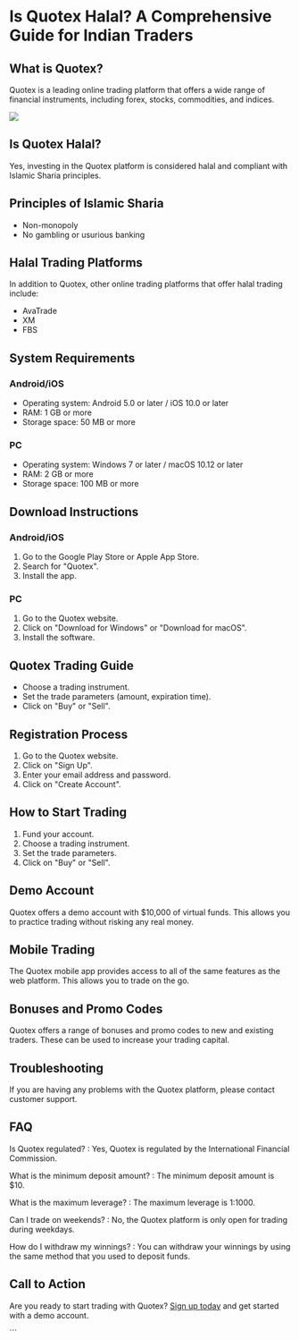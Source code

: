 # Is Quotex Halal? A Comprehensive Guide for Indian Traders

## What is Quotex?

Quotex is a leading online trading platform that offers a wide range of
financial instruments, including forex, stocks, commodities, and
indices.

[![](https://static.quotex.io/files/4_en/300_250.jpg)](https://traff.sbs/brokerqxlid)

## Is Quotex Halal?

Yes, investing in the Quotex platform is considered halal and compliant
with Islamic Sharia principles.

## Principles of Islamic Sharia

-   Non-monopoly
-   No gambling or usurious banking

## Halal Trading Platforms

In addition to Quotex, other online trading platforms that offer halal
trading include:

-   AvaTrade
-   XM
-   FBS

## System Requirements

### Android/iOS

-   Operating system: Android 5.0 or later / iOS 10.0 or later
-   RAM: 1 GB or more
-   Storage space: 50 MB or more

### PC

-   Operating system: Windows 7 or later / macOS 10.12 or later
-   RAM: 2 GB or more
-   Storage space: 100 MB or more

## Download Instructions

### Android/iOS

1.  Go to the Google Play Store or Apple App Store.
2.  Search for "Quotex".
3.  Install the app.

### PC

1.  Go to the Quotex website.
2.  Click on "Download for Windows" or "Download for macOS".
3.  Install the software.

## Quotex Trading Guide

-   Choose a trading instrument.
-   Set the trade parameters (amount, expiration time).
-   Click on "Buy" or "Sell".

## Registration Process

1.  Go to the Quotex website.
2.  Click on "Sign Up".
3.  Enter your email address and password.
4.  Click on "Create Account".

## How to Start Trading

1.  Fund your account.
2.  Choose a trading instrument.
3.  Set the trade parameters.
4.  Click on "Buy" or "Sell".

## Demo Account

Quotex offers a demo account with \$10,000 of virtual funds. This allows
you to practice trading without risking any real money.

## Mobile Trading

The Quotex mobile app provides access to all of the same features as the
web platform. This allows you to trade on the go.

## Bonuses and Promo Codes

Quotex offers a range of bonuses and promo codes to new and existing
traders. These can be used to increase your trading capital.

## Troubleshooting

If you are having any problems with the Quotex platform, please contact
customer support.

## FAQ

Is Quotex regulated?
:   Yes, Quotex is regulated by the International Financial Commission.

What is the minimum deposit amount?
:   The minimum deposit amount is \$10.

What is the maximum leverage?
:   The maximum leverage is 1:1000.

Can I trade on weekends?
:   No, the Quotex platform is only open for trading during weekdays.

How do I withdraw my winnings?
:   You can withdraw your winnings by using the same method that you
    used to deposit funds.

## Call to Action

Are you ready to start trading with Quotex? [Sign up
today](\%22https://broker-qx.pro/sign-up/?lid=1102511\%22) and get
started with a demo account.

\`\`\`

